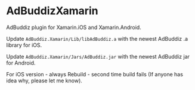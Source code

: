 AdBuddizXamarin
===============

AdBuddiz plugin for Xamarin.iOS and Xamarin.Android.

Update `AdBuddiz.Xamarin/Lib/libAdBuddiz.a` with the newest AdBuddiz .a library for iOS.

Update `AdBuddiz.Xamarin/Jars/AdBuddiz.jar` with the newest AdBuddiz jar for Android.


For iOS version - always Rebuild - second time build fails (If anyone has idea why, please let me know).

